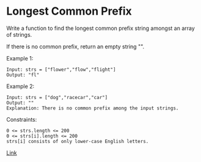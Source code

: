 # Longest Common Prefix

Write a function to find the longest common prefix string amongst an array of strings.

If there is no common prefix, return an empty string "".

Example 1:

```
Input: strs = ["flower","flow","flight"]
Output: "fl"
```

Example 2:

```
Input: strs = ["dog","racecar","car"]
Output: ""
Explanation: There is no common prefix among the input strings.
```

Constraints:

```
0 <= strs.length <= 200
0 <= strs[i].length <= 200
strs[i] consists of only lower-case English letters.
```

[Link](https://leetcode.com/problems/longest-common-prefix/)